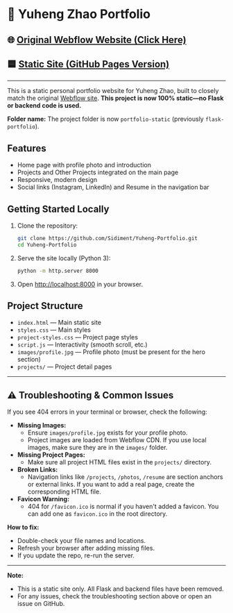# 🚀 Yuheng Zhao Portfolio

## 🌐 [Original Webflow Website (Click Here)](https://yuheng-zhao.webflow.io/)
## 🟦 [Static Site (GitHub Pages Version)](https://sidiment.github.io/Yuheng-Portfolio/)

---

This is a static personal portfolio website for Yuheng Zhao, built to closely match the original [Webflow site](https://yuheng-zhao.webflow.io/). **This project is now 100% static—no Flask or backend code is used.**

**Folder name:** The project folder is now `portfolio-static` (previously `flask-portfolio`).

## Features
- Home page with profile photo and introduction
- Projects and Other Projects integrated on the main page
- Responsive, modern design
- Social links (Instagram, LinkedIn) and Resume in the navigation bar

## Getting Started Locally
1. Clone the repository:
   ```bash
   git clone https://github.com/Sidiment/Yuheng-Portfolio.git
   cd Yuheng-Portfolio
   ```
2. Serve the site locally (Python 3):
   ```bash
   python -m http.server 8000
   ```
3. Open [http://localhost:8000](http://localhost:8000) in your browser.

## Project Structure
- `index.html` — Main static site
- `styles.css` — Main styles
- `project-styles.css` — Project page styles
- `script.js` — Interactivity (smooth scroll, etc.)
- `images/profile.jpg` — Profile photo (must be present for the hero section)
- `projects/` — Project detail pages

---

## ⚠️ Troubleshooting & Common Issues

If you see 404 errors in your terminal or browser, check the following:
- **Missing Images:**
  - Ensure `images/profile.jpg` exists for your profile photo.
  - Project images are loaded from Webflow CDN. If you use local images, make sure they are in the `images/` folder.
- **Missing Project Pages:**
  - Make sure all project HTML files exist in the `projects/` directory.
- **Broken Links:**
  - Navigation links like `/projects`, `/photos`, `/resume` are section anchors or external links. If you want to add a real page, create the corresponding HTML file.
- **Favicon Warning:**
  - 404 for `/favicon.ico` is normal if you haven't added a favicon. You can add one as `favicon.ico` in the root directory.

**How to fix:**
- Double-check your file names and locations.
- Refresh your browser after adding missing files.
- If you update the repo, re-run the server.

---

**Note:**
- This is a static site only. All Flask and backend files have been removed.
- For any issues, check the troubleshooting section above or open an issue on GitHub. 